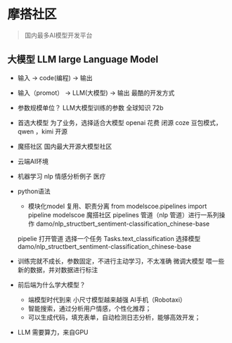 # 摩搭社区
> 国内最多AI模型开发平台
## 大模型 LLM large Language Model
- 输入 -> code(编程) -> 输出
- 输入（promot） -> LLM(大模型) -> 输出 最酷的开发方式
- 参数规模单位？ LLM大模型训练的参数 全球知识 72b

- 首选大模型
  为了业务，选择适合大模型
     openai 花费 闭源
     coze 豆包模式，qwen ，kimi 开源
- 魔搭社区
  国内最大开源大模型社区

- 云端AI环境
- 机器学习 nlp
  情感分析例子
  医疗

- python语法
  -   模块化model 复用、职责分离
  from modelscoe.pipelines import pipeline 
  modelscoe 魔搭社区 pipelines 管道（nlp 管道）进行一系列操作
  damo/nlp_structbert_sentiment-classification_chinese-base 

  pipelie 打开管道
  选择一个任务 Tasks.text_classification 
  选择模型 damo/nlp_structbert_sentiment-classification_chinese-base


- 训练完就不成长，参数固定，不进行主动学习，不太准确
  微调大模型 喂一些新的数据，并对数据进行标注 

- 前后端为什么学大模型？
  - 端模型时代到来
   小尺寸模型越来越强 AI手机（Robotaxi）
  - 智能搜索，通过分析用户情感，个性化推荐；
  - 可以生成代码，填充表单，自动检测日志分析，能够高效开发；

- LLM 需要算力，来自GPU